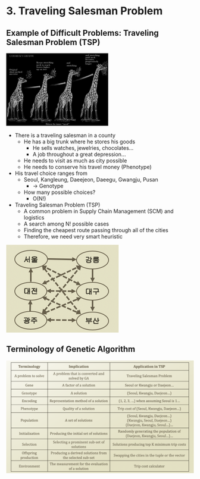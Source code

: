# 3. Traveling Salesman Problem

## Example of Difficult Problems: Traveling Salesman Problem \(TSP\)

![](../.gitbook/assets/image%20%282%29.png)

* There is a traveling salesman in a county
  * He has a big trunk where he stores his goods
    * He sells watches, jewelries, chocolates...
    * A job throughout a great depression...
  * He needs to visit as much as city possible
  * He needs to conserve his travel money \(Phenotype\)
* His travel choice ranges from
  * Seoul, Kangleung, Daeejeon, Daeegu, Gwangju, Pusan
    * → Genotype
  * How many possible choices?
    * O\(N!\)
* Traveling Salesman Problem \(TSP\)
  * A common problem in Supply Chain Management \(SCM\) and logistics
  * A search among N! possible cases
  * Finding the cheapest route passing through all of the cities
  * Therefore, we need very smart heuristic

![](../.gitbook/assets/2019-12-26-4.06.18.png)

## Terminology of Genetic Algorithm

![](../.gitbook/assets/2019-12-26-4.14.45.png)



